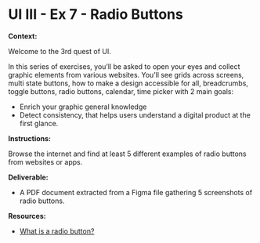 # UI III - Ex 7 - Radio Buttons

**Context:** 

Welcome to the 3rd quest of UI.

In this series of exercises, you’ll be asked to open your eyes and collect graphic elements from various websites. You’ll see grids across screens, multi state buttons, how to make a design accessible for all, breadcrumbs, toggle buttons, radio buttons, calendar, time picker with 2 main goals: 

- Enrich your graphic general knowledge
- Detect consistency, that helps users understand a digital product at the first glance.

**Instructions:** 

Browse the internet and find at least 5 different examples of radio buttons from websites or apps. 

**Deliverable:**

- A PDF document extracted from a Figma file gathering 5 screenshots of radio buttons.

**Resources:**

- [What is a radio button?](https://www.justinmind.com/blog/radio-button-design-examples/)